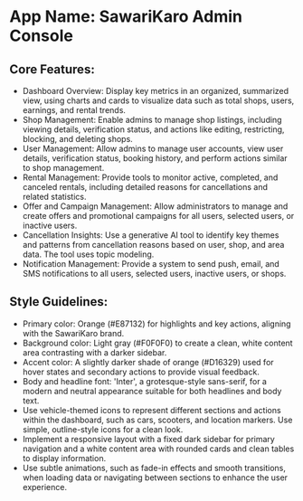 # **App Name**: SawariKaro Admin Console

## Core Features:

- Dashboard Overview: Display key metrics in an organized, summarized view, using charts and cards to visualize data such as total shops, users, earnings, and rental trends.
- Shop Management: Enable admins to manage shop listings, including viewing details, verification status, and actions like editing, restricting, blocking, and deleting shops.
- User Management: Allow admins to manage user accounts, view user details, verification status, booking history, and perform actions similar to shop management.
- Rental Management: Provide tools to monitor active, completed, and canceled rentals, including detailed reasons for cancellations and related statistics.
- Offer and Campaign Management: Allow administrators to manage and create offers and promotional campaigns for all users, selected users, or inactive users.
- Cancellation Insights: Use a generative AI tool to identify key themes and patterns from cancellation reasons based on user, shop, and area data. The tool uses topic modeling.
- Notification Management: Provide a system to send push, email, and SMS notifications to all users, selected users, inactive users, or shops.

## Style Guidelines:

- Primary color: Orange (#E87132) for highlights and key actions, aligning with the SawariKaro brand.
- Background color: Light gray (#F0F0F0) to create a clean, white content area contrasting with a darker sidebar.
- Accent color: A slightly darker shade of orange (#D16329) used for hover states and secondary actions to provide visual feedback.
- Body and headline font: 'Inter', a grotesque-style sans-serif, for a modern and neutral appearance suitable for both headlines and body text.
- Use vehicle-themed icons to represent different sections and actions within the dashboard, such as cars, scooters, and location markers. Use simple, outline-style icons for a clean look.
- Implement a responsive layout with a fixed dark sidebar for primary navigation and a white content area with rounded cards and clean tables to display information.
- Use subtle animations, such as fade-in effects and smooth transitions, when loading data or navigating between sections to enhance the user experience.